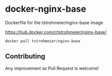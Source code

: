 # docker-nginx-base
Dockerfile for the tstrohmeier/nginx-base image

https://hub.docker.com/r/tstrohmeier/nginx-base/

``` bash
docker pull tstrohmeier/nginx-base
```

## Contributing
Any improvement as Pull Request is welcome!
